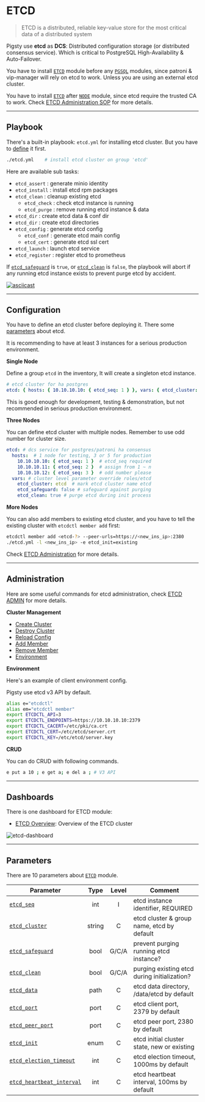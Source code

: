 # ETCD

> ETCD is a distributed, reliable key-value store for the most critical data of a distributed system

Pigsty use **etcd** as **DCS**: Distributed configuration storage (or distributed consensus service). Which is critical to PostgreSQL High-Availability & Auto-Failover.

You have to install [`ETCD`](ETCD) module before any [`PGSQL`](PGSQL) modules, since patroni & vip-manager will rely on etcd to work. Unless you are using an external etcd cluster.

You have to install [`ETCD`](ETCD) after [`NODE`](NODE) module, since etcd require the trusted CA to work. Check [ETCD Administration SOP](ETCD-ADMIN) for more details. 


----------------

## Playbook

There's a built-in playbook: `etcd.yml` for installing etcd cluster. But you have to [define](#configuration) it first.

```bash
./etcd.yml    # install etcd cluster on group 'etcd'
```

Here are available sub tasks:

- `etcd_assert`   : generate minio identity
- `etcd_install`  : install etcd rpm packages
- `etcd_clean`    : cleanup existing etcd
  - `etcd_check`  : check etcd instance is running
  - `etcd_purge`  : remove running etcd instance & data
- `etcd_dir`      : create etcd data & conf dir
- `etcd_dir`     : create etcd directories
- `etcd_config`   : generate etcd config
  - `etcd_conf`   : generate etcd main config
  - `etcd_cert`   : generate etcd ssl cert
- `etcd_launch`   : launch etcd service
- `etcd_register` : register etcd to prometheus



If [`etcd_safeguard`](PARAM#etcd_safeguard) is `true`, or [`etcd_clean`](PARAM#etcd_clean) is `false`,
the playbook will abort if any running etcd instance exists to prevent purge etcd by accident.

[![asciicast](https://asciinema.org/a/566414.svg)](https://asciinema.org/a/566414)



----------------

## Configuration

You have to define an etcd cluster before deploying it. There some [parameters](#parameters) about etcd.

It is recommending to have at least 3 instances for a serious production environment.


**Single Node**

Define a group `etcd` in the inventory, It will create a singleton etcd instance.

```yaml
# etcd cluster for ha postgres
etcd: { hosts: { 10.10.10.10: { etcd_seq: 1 } }, vars: { etcd_cluster: etcd } }
```

This is good enough for development, testing & demonstration, but not recommended in serious production environment.


**Three Nodes**

You can define etcd cluster with multiple nodes. Remember to use odd number for cluster size.

```yaml
etcd: # dcs service for postgres/patroni ha consensus
  hosts:  # 1 node for testing, 3 or 5 for production
    10.10.10.10: { etcd_seq: 1 }  # etcd_seq required
    10.10.10.11: { etcd_seq: 2 }  # assign from 1 ~ n
    10.10.10.12: { etcd_seq: 3 }  # odd number please
  vars: # cluster level parameter override roles/etcd
    etcd_cluster: etcd  # mark etcd cluster name etcd
    etcd_safeguard: false # safeguard against purging
    etcd_clean: true # purge etcd during init process
```

**More Nodes**

You can also add members to existing etcd cluster, and you have to tell the existing cluster with `etcdctl member add` first:  

```bash
etcdctl member add <etcd-?> --peer-urls=https://<new_ins_ip>:2380
./etcd.yml -l <new_ins_ip> -e etcd_init=existing
```

Check [ETCD Administration](ETCD-ADMIN) for more details.


----------------

## Administration

Here are some useful commands for etcd administration, check [ETCD ADMIN](ETCD-ADMIN) for more details.

**Cluster Management**

- [Create Cluster](ETCD-ADMIN#create-cluster)
- [Destroy Cluster](ETCD-ADMIN#destroy-cluster)
- [Reload Config](ETCD-ADMIN#reload-config)
- [Add Member](ETCD-ADMIN#add-member)
- [Remove Member](ETCD-ADMIN#remove-member)
- [Environment](ETCD-ADMIN#environment)

**Environment**

Here's an example of client environment config.

Pigsty use etcd v3 API by default.

```bash
alias e="etcdctl"
alias em="etcdctl member"
export ETCDCTL_API=3
export ETCDCTL_ENDPOINTS=https://10.10.10.10:2379
export ETCDCTL_CACERT=/etc/pki/ca.crt
export ETCDCTL_CERT=/etc/etcd/server.crt
export ETCDCTL_KEY=/etc/etcd/server.key
```

**CRUD**

You can do CRUD with following commands.

```bash
e put a 10 ; e get a; e del a ; # V3 API
```


----------------

## Dashboards

There is one dashboard for ETCD module:

- [ETCD Overview](https://demo.pigsty.cc/d/etcd-overview): Overview of the ETCD cluster 

![etcd-dashboard](https://user-images.githubusercontent.com/8587410/221338269-305318ee-4116-4df2-80b1-23abc54f7d6a.jpg)




----------------

## Parameters

There are 10 parameters about [`ETCD`](PARAM#etcd) module.

| Parameter                                                  |  Type  | Level | Comment                                      |
|------------------------------------------------------------|:------:|:-----:|----------------------------------------------|
| [`etcd_seq`](PARAM#etcd_seq)                               |  int   |   I   | etcd instance identifier, REQUIRED           |
| [`etcd_cluster`](PARAM#etcd_cluster)                       | string |   C   | etcd cluster & group name, etcd by default   |
| [`etcd_safeguard`](PARAM#etcd_safeguard)                   |  bool  | G/C/A | prevent purging running etcd instance?       |
| [`etcd_clean`](PARAM#etcd_clean)                           |  bool  | G/C/A | purging existing etcd during initialization? |
| [`etcd_data`](PARAM#etcd_data)                             |  path  |   C   | etcd data directory, /data/etcd by default   |
| [`etcd_port`](PARAM#etcd_port)                             |  port  |   C   | etcd client port, 2379 by default            |
| [`etcd_peer_port`](PARAM#etcd_peer_port)                   |  port  |   C   | etcd peer port, 2380 by default              |
| [`etcd_init`](PARAM#etcd_init)                             |  enum  |   C   | etcd initial cluster state, new or existing  |
| [`etcd_election_timeout`](PARAM#etcd_election_timeout)     |  int   |   C   | etcd election timeout, 1000ms by default     |
| [`etcd_heartbeat_interval`](PARAM#etcd_heartbeat_interval) |  int   |   C   | etcd heartbeat interval, 100ms by default    |
